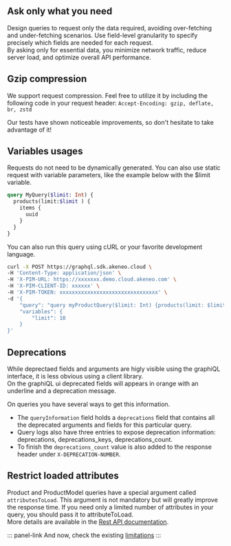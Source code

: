 ## Ask only what you need
Design queries to request only the data required, avoiding over-fetching and under-fetching scenarios. Use field-level granularity to specify precisely which fields are needed for each request.  
By asking only for essential data, you minimize network traffic, reduce server load, and optimize overall API performance.

## Gzip compression
We support request compression. Feel free to utilize it by including the following code in your request header: 
`Accept-Encoding: gzip, deflate, br, zstd`

Our tests have shown noticeable improvements, so don't hesitate to take advantage of it!

## Variables usages
Requests do not need to be dynamically generated. You can also use static request with variable parameters, like the example below with the $limit variable.
```graphql [snippet:GraphQL]
query MyQuery($limit: Int) {
  products(limit:$limit ) {
    items {
      uuid
    }
  }
}
```
You can also run this query using cURL or your favorite development language.
``` bash [snippet:Bash]
curl -X POST https://graphql.sdk.akeneo.cloud \
-H 'Content-Type: application/json' \
-H 'X-PIM-URL: https://xxxxxxx.demo.cloud.akeneo.com' \
-H 'X-PIM-CLIENT-ID: xxxxxx' \
-H 'X-PIM-TOKEN: xxxxxxxxxxxxxxxxxxxxxxxxxxxxxxxx' \
-d '{
    "query": "query myProductQuery($limit: Int) {products(limit: $limit) {items {uuid}}}",
    "variables": {
        "limit": 10
    }
}'
```

## Deprecations
While deprectaed fields and arguments are higly visible using the graphiQL interface, it is less obvious using a client library.  
On the graphiQL ui deprecated fields will appears in orange with an underline and a deprecation message.

On queries you have several ways to get this information.
- The `queryInformation` field holds a `deprecations` field that contains all the deprecated arguments and fields for this particular query.
- Query logs also have three entries to expose deprecation information: deprecations, deprecations_keys, deprecations_count.
- To finish the `deprecations_count` value is also added to the response header under `X-DEPRECATION-NUMBER`.

## Restrict loaded attributes
Product and ProductModel queries have a special argument called `attributesToLoad`.
This argument is not mandatory but will greatly improve the response time. If you need only a limited number of attributes in your query, you should pass it to attributeToLoad.  
More details are available in the [Rest API documentation](https://api.akeneo.com/documentation/filter.html#filter-product-values).


::: panel-link And now, check the existing [limitations](/graphql/setup/limitations.html)
:::
